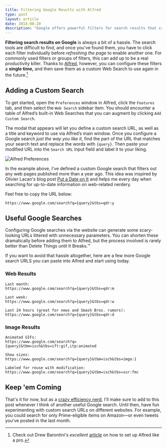 ```yaml
---
title: Filtering Google Results with Alfred
type: post
layout: article
date: 2014-08-20
description: "Google offers powerful filters for search results that can help you find exactly what you're looking for&mdash;it just isn't quick or easy to do. By using Alfred, you can configure these searches once and reuse them whenever you want."
---
```


<b class='post-lead'>Filtering search results on Google</b> is always a bit of a hassle. The search tools are difficult to find, and once you've found them, you have to click each filter individually before _refreshing the page_ to enable another one. For commonly used filters or groups of filters, this can add up to be a real productivity killer. Thanks to [Alfred][alfred], however, you can configure these filters a **single time,** and then save them as a custom Web Search to use again in the future.[^1]

Adding a Custom Search
----------------------

To get started, open the `Preferences` window in Alfred, click the `Features` tab, and then select the `Web Search` sidebar item. You should encounter a table of Alfred’s built-in Web Searches that you can augment by clicking `Add Custom Search`.

The modal that appears will let you define a custom search URL, as well as a title and keyword to use via Alfred’s main window. Once you configure a Google search _just the way you like it_, find the part of the URL that matches your search text and replace the words with `{query}`. Then paste your modified URL into the `Search URL` input field and label it to your liking.

![Alfred Preferences][alfred-preferences]

In the example above, I've defined a custom Google search that filters out any web pages published more than a year ago. This idea was inspired by Olivier Lacan's blog post [Put a Date on It][olivier-date] and helps me every day when searching for up-to-date information on web-related nerdery.

Feel free to copy the URL below:

```
https://www.google.com/search?q={query}&tbs=qdr:y
```

Useful Google Searches
----------------------

Configuring Google searches via the website can generate some scary-looking URLs littered with unnecessary parameters. You can shorten these dramatically before adding them to Alfred, but the process involved is rarely better than Delete Things until It Breaks.&trade;

If you want to avoid that hassle altogether, here are a few more Google search URLS you can paste into Alfred and start using today.

### Web Results

```
Last month:
https://www.google.com/search?q={query}&tbs=qdr:m

Last week:
https://www.google.com/search?q={query}&tbs=qdr:w

Last 24 hours (great for news and Smash Bros. rumors):
https://www.google.com/search?q={query}&tbs=qdr:d
```

### Image Results

```
Animated GIFs:
https://www.google.com/search?q={query}&tbm=isch&tbs=ift:gif,itp:animated

Show sizes:
https://www.google.com/search?q={query}&tbm=isch&tbs=imgo:1

Labeled for reuse with modification:
https://www.google.com/search?q={query}&tbm=isch&tbs=sur:fmc
```

Keep 'em Coming
---------------

That's it for now, but as a [crazy efficiency nerd][olivier-tweet], I'll make sure to add to this post whenever I think of another useful Google search. Until then, have fun experimenting with custom search URLs on different websites. For example, you could search for only Prime-eligible items on Amazon&mdash;or even tweets you've posted in the last month.

[^1]: Check out Drew Barontini's _excellent_ [article][drew-alfred] on how to set up Aflred like a pro.

[alfred]: http://www.alfredapp.com/
[drew-alfred]: http://drewbarontini.com/setup/alfred/
[olivier-date]: http://olivierlacan.com/posts/put-a-date-on-it/
[olivier-tweet]: https://twitter.com/olivierlacan/status/501359705550495744

[alfred-preferences]: /assets/images/alfred-google-past-year.jpg